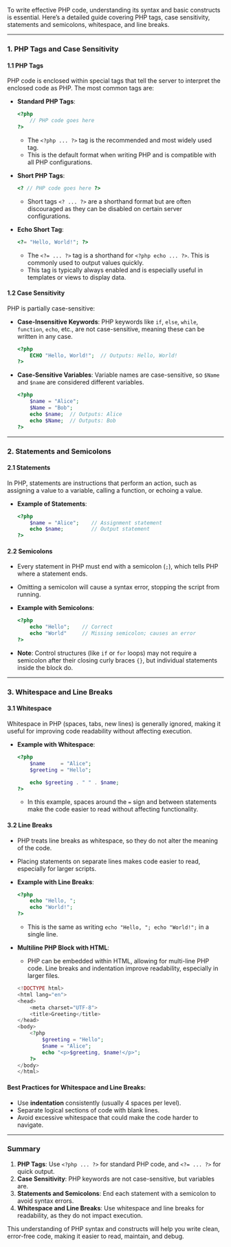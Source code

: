 To write effective PHP code, understanding its syntax and basic constructs is essential. Here’s a detailed guide covering PHP tags, case sensitivity, statements and semicolons, whitespace, and line breaks.

---

### 1. **PHP Tags and Case Sensitivity**

#### **1.1 PHP Tags**

PHP code is enclosed within special tags that tell the server to interpret the enclosed code as PHP. The most common tags are:

- **Standard PHP Tags**:

  ```php
  <?php
      // PHP code goes here
  ?>
  ```

  - The `<?php ... ?>` tag is the recommended and most widely used tag.
  - This is the default format when writing PHP and is compatible with all PHP configurations.

- **Short PHP Tags**:

  ```php
  <? // PHP code goes here ?>
  ```

  - Short tags `<? ... ?>` are a shorthand format but are often discouraged as they can be disabled on certain server configurations.

- **Echo Short Tag**:
  ```php
  <?= "Hello, World!"; ?>
  ```
  - The `<?= ... ?>` tag is a shorthand for `<?php echo ... ?>`. This is commonly used to output values quickly.
  - This tag is typically always enabled and is especially useful in templates or views to display data.

#### **1.2 Case Sensitivity**

PHP is partially case-sensitive:

- **Case-Insensitive Keywords**: PHP keywords like `if`, `else`, `while`, `function`, `echo`, etc., are not case-sensitive, meaning these can be written in any case.

  ```php
  <?php
      ECHO "Hello, World!";  // Outputs: Hello, World!
  ?>
  ```

- **Case-Sensitive Variables**: Variable names are case-sensitive, so `$Name` and `$name` are considered different variables.
  ```php
  <?php
      $name = "Alice";
      $Name = "Bob";
      echo $name;  // Outputs: Alice
      echo $Name;  // Outputs: Bob
  ?>
  ```

---

### 2. **Statements and Semicolons**

#### **2.1 Statements**

In PHP, statements are instructions that perform an action, such as assigning a value to a variable, calling a function, or echoing a value.

- **Example of Statements**:
  ```php
  <?php
      $name = "Alice";    // Assignment statement
      echo $name;         // Output statement
  ?>
  ```

#### **2.2 Semicolons**

- Every statement in PHP must end with a semicolon (`;`), which tells PHP where a statement ends.
- Omitting a semicolon will cause a syntax error, stopping the script from running.

- **Example with Semicolons**:

  ```php
  <?php
      echo "Hello";    // Correct
      echo "World"     // Missing semicolon; causes an error
  ?>
  ```

- **Note**: Control structures (like `if` or `for` loops) may not require a semicolon after their closing curly braces `{}`, but individual statements inside the block do.

---

### 3. **Whitespace and Line Breaks**

#### **3.1 Whitespace**

Whitespace in PHP (spaces, tabs, new lines) is generally ignored, making it useful for improving code readability without affecting execution.

- **Example with Whitespace**:

  ```php
  <?php
      $name     = "Alice";
      $greeting = "Hello";

      echo $greeting . " " . $name;
  ?>
  ```

  - In this example, spaces around the `=` sign and between statements make the code easier to read without affecting functionality.

#### **3.2 Line Breaks**

- PHP treats line breaks as whitespace, so they do not alter the meaning of the code.
- Placing statements on separate lines makes code easier to read, especially for larger scripts.

- **Example with Line Breaks**:

  ```php
  <?php
      echo "Hello, ";
      echo "World!";
  ?>
  ```

  - This is the same as writing `echo "Hello, "; echo "World!";` in a single line.

- **Multiline PHP Block with HTML**:
  - PHP can be embedded within HTML, allowing for multi-line PHP code. Line breaks and indentation improve readability, especially in larger files.
  ```php
  <!DOCTYPE html>
  <html lang="en">
  <head>
      <meta charset="UTF-8">
      <title>Greeting</title>
  </head>
  <body>
      <?php
          $greeting = "Hello";
          $name = "Alice";
          echo "<p>$greeting, $name!</p>";
      ?>
  </body>
  </html>
  ```

#### **Best Practices for Whitespace and Line Breaks**:

- Use **indentation** consistently (usually 4 spaces per level).
- Separate logical sections of code with blank lines.
- Avoid excessive whitespace that could make the code harder to navigate.

---

### Summary

1. **PHP Tags**: Use `<?php ... ?>` for standard PHP code, and `<?= ... ?>` for quick output.
2. **Case Sensitivity**: PHP keywords are not case-sensitive, but variables are.
3. **Statements and Semicolons**: End each statement with a semicolon to avoid syntax errors.
4. **Whitespace and Line Breaks**: Use whitespace and line breaks for readability, as they do not impact execution.

This understanding of PHP syntax and constructs will help you write clean, error-free code, making it easier to read, maintain, and debug.
